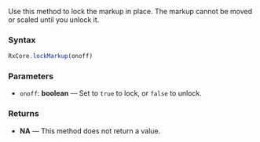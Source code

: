 Use this method to lock the markup in place. The markup cannot be moved or scaled until you unlock it.

### Syntax

```typescript
RxCore.lockMarkup(onoff)
```

### Parameters

- `onoff`: **boolean** — Set to `true` to lock, or `false` to unlock.

### Returns

- **NA** — This method does not return a value.